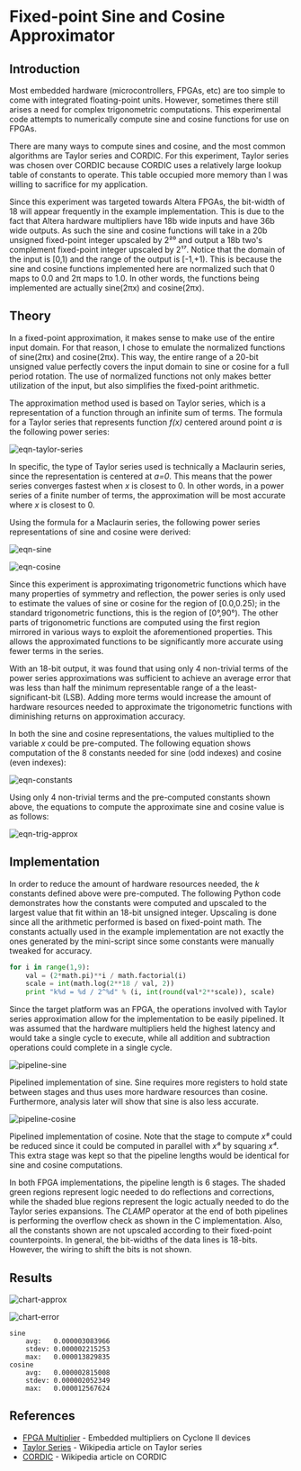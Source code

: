 # Fixed-point Sine and Cosine Approximator #

## Introduction ##

Most embedded hardware (microcontrollers, FPGAs, etc) are too simple to come
with integrated floating-point units. However, sometimes there still arises a
need for complex trigonometric computations. This experimental code attempts to
numerically compute sine and cosine functions for use on FPGAs.

There are many ways to compute sines and cosine, and the most common algorithms
are Taylor series and CORDIC. For this experiment, Taylor series was chosen
over CORDIC because CORDIC uses a relatively large lookup table of constants
to operate. This table occupied more memory than I was willing to sacrifice for
my application.

Since this experiment was targeted towards Altera FPGAs, the bit-width of 18
will appear frequently in the example implementation. This is due to the fact
that Altera hardware multipliers have 18b wide inputs and have 36b wide outputs.
As such the sine and cosine functions will take in a 20b unsigned fixed-point
integer upscaled by 2²⁰ and output a 18b two's complement fixed-point integer
upscaled by 2¹⁷. Notice that the domain of the input is [0,1) and the range of
the output is [-1,+1). This is because the sine and cosine functions implemented
here are normalized such that 0 maps to 0.0 and 2π maps to 1.0. In other words,
the functions being implemented are actually sine(2πx) and cosine(2πx).


## Theory ##

In a fixed-point approximation, it makes sense to make use of the entire input
domain. For that reason, I chose to emulate the normalized functions of
sine(2πx) and cosine(2πx). This way, the entire range of a 20-bit unsigned value
perfectly covers the input domain to sine or cosine for a full period rotation.
The use of normalized functions not only makes better utilization of the input,
but also simplifies the fixed-point arithmetic.

The approximation method used is based on Taylor series, which is a
representation of a function through an infinite sum of terms. The formula for
a Taylor series that represents function *f(x)* centered around point *a* is
the following power series:

![eqn-taylor-series](http://code.digital-static.net/tri-approx/raw/tip/doc/eqn-taylor-series.png)

In specific, the type of Taylor series used is technically a Maclaurin series,
since the representation is centered at *a=0*. This means that the power series
converges fastest when *x* is closest to 0. In other words, in a power series of
a finite number of terms, the approximation will be most accurate where *x* is
closest to 0.

Using the formula for a Maclaurin series, the following power series
representations of sine and cosine were derived:

![eqn-sine](http://code.digital-static.net/tri-approx/raw/tip/doc/eqn-sine.png)

![eqn-cosine](http://code.digital-static.net/tri-approx/raw/tip/doc/eqn-cosine.png)

Since this experiment is approximating trigonometric functions which have many
properties of symmetry and reflection, the power series is only used to estimate
the values of sine or cosine for the region of [0.0,0.25); in the standard
trigonometric functions, this is the region of [0°,90°). The other parts of
trigonometric functions are computed using the first region mirrored in various
ways to exploit the aforementioned properties. This allows the approximated
functions to be significantly more accurate using fewer terms in the series.

With an 18-bit output, it was found that using only 4 non-trivial terms of the
power series approximations was sufficient to achieve an average error that
was less than half the minimum representable range of a the
least-significant-bit (LSB). Adding more terms would increase the amount of
hardware resources needed to approximate the trigonometric functions with
diminishing returns on approximation accuracy.

In both the sine and cosine representations, the values multiplied to the
variable *x* could be pre-computed. The following equation shows computation of
the 8 constants needed for sine (odd indexes) and cosine (even indexes):

![eqn-constants](http://code.digital-static.net/tri-approx/raw/tip/doc/eqn-constants.png)

Using only 4 non-trivial terms and the pre-computed constants shown above, the
equations to compute the approximate sine and cosine value is as follows:

![eqn-trig-approx](http://code.digital-static.net/tri-approx/raw/tip/doc/eqn-trig-approx.png)


## Implementation ##

In order to reduce the amount of hardware resources needed, the *k* constants
defined above were pre-computed. The following Python code demonstrates how the
constants were computed and upscaled to the largest value that fit within an
18-bit unsigned integer. Upscaling is done since all the arithmetic performed
is based on fixed-point math. The constants actually used in the example
implementation are not exactly the ones generated by the mini-script since some
constants were manually tweaked for accuracy.

```python
for i in range(1,9):
    val = (2*math.pi)**i / math.factorial(i)
    scale = int(math.log(2**18 / val, 2))
    print "k%d = %d / 2^%d" % (i, int(round(val*2**scale)), scale)
```

Since the target platform was an FPGA, the operations involved with Taylor
series approximation allow for the implementation to be easily pipelined.
It was assumed that the hardware multipliers held the highest latency and would
take a single cycle to execute, while all addition and subtraction operations
could complete in a single cycle.

![pipeline-sine](http://code.digital-static.net/tri-approx/raw/tip/doc/pipeline-sine_lite.png)

Pipelined implementation of sine. Sine requires more registers to hold state
between stages and thus uses more hardware resources than cosine. Furthermore,
analysis later will show that sine is also less accurate.

![pipeline-cosine](http://code.digital-static.net/tri-approx/raw/tip/doc/pipeline-cosine_lite.png)

Pipelined implementation of cosine. Note that the stage to compute *x⁸* could be
reduced since it could be computed in parallel with *x⁶* by squaring *x⁴*.
This extra stage was kept so that the pipeline lengths would be identical for
sine and cosine computations.

In both FPGA implementations, the pipeline length is 6 stages. The shaded green
regions represent logic needed to do reflections and corrections, while the
shaded blue regions represent the logic actually needed to do the Taylor series
expansions. The *CLAMP* operator at the end of both pipelines is performing the
overflow check as shown in the C implementation. Also, all the constants shown
are not upscaled according to their fixed-point counterpoints. In general, the
bit-widths of the data lines is 18-bits. However, the wiring to shift the bits
is not shown.


## Results ##

![chart-approx](http://code.digital-static.net/tri-approx/raw/tip/doc/chart-approx.png)

![chart-error](http://code.digital-static.net/tri-approx/raw/tip/doc/chart-error.png)

```
sine
	avg:   0.000003083966
	stdev: 0.000002215253
	max:   0.000013829835
cosine
	avg:   0.000002815008
	stdev: 0.000002052349
	max:   0.000012567624
```


## References ##

* [FPGA Multiplier](http://www.altera.com/literature/hb/cyc2/cyc2_cii51012.pdf) - Embedded multipliers on Cyclone II devices
* [Taylor Series](http://en.wikipedia.org/wiki/Taylor_series) - Wikipedia article on Taylor series
* [CORDIC](http://en.wikipedia.org/wiki/CORDIC) - Wikipedia article on CORDIC
